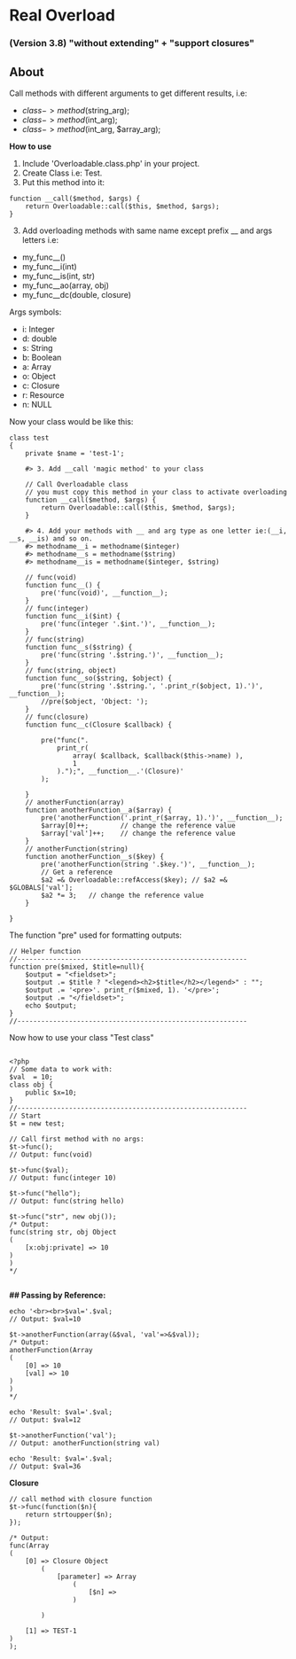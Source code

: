 # Real Overload 
### (Version 3.8) "without extending" + "support closures"

## About
Call methods with different arguments to get different results, i.e:
- $class->method($string_arg);
- $class->method($int_arg);
- $class->method($int_arg, $array_arg);

**How to use**

1) Include 'Overloadable.class.php' in your project.
1) Create Class i.e: Test.
2) Put this method into it:
```
function __call($method, $args) {
	return Overloadable::call($this, $method, $args);
}
```
3) Add overloading methods with same name except prefix __ and args letters i.e:
 - my_func__()
 - my_func__i(int)
 - my_func__is(int, str)
 - my_func__ao(array, obj)
 - my_func__dc(double, closure)

Args symbols:

- i: Integer
- d: double
- s: String
- b: Boolean
- a: Array
- o: Object
- c: Closure
- r: Resource
- n: NULL

Now your class would be like this:
```
class test 
{
    private $name = 'test-1';

    #> 3. Add __call 'magic method' to your class

    // Call Overloadable class 
    // you must copy this method in your class to activate overloading
    function __call($method, $args) {
        return Overloadable::call($this, $method, $args);
    }

    #> 4. Add your methods with __ and arg type as one letter ie:(__i, __s, __is) and so on.
    #> methodname__i = methodname($integer)
    #> methodname__s = methodname($string)
    #> methodname__is = methodname($integer, $string)

    // func(void)
    function func__() {
        pre('func(void)', __function__);
    }
    // func(integer)
    function func__i($int) {
        pre('func(integer '.$int.')', __function__);
    }
    // func(string)
    function func__s($string) {
        pre('func(string '.$string.')', __function__);
    }    
    // func(string, object)
    function func__so($string, $object) {
        pre('func(string '.$string.', '.print_r($object, 1).')', __function__);
        //pre($object, 'Object: ');
    }
    // func(closure)
    function func__c(Closure $callback) {

        pre("func(".
            print_r(
                array( $callback, $callback($this->name) ), 
                1
            ).");", __function__.'(Closure)'
        );

    }   
    // anotherFunction(array)
    function anotherFunction__a($array) {
        pre('anotherFunction('.print_r($array, 1).')', __function__);
        $array[0]++;        // change the reference value
        $array['val']++;    // change the reference value
    }
    // anotherFunction(string)
    function anotherFunction__s($key) {
        pre('anotherFunction(string '.$key.')', __function__);
        // Get a reference
        $a2 =& Overloadable::refAccess($key); // $a2 =& $GLOBALS['val'];
        $a2 *= 3;   // change the reference value
    }

}
```
The function "pre" used for formatting outputs:
```
// Helper function
//----------------------------------------------------------
function pre($mixed, $title=null){
    $output = "<fieldset>";
    $output .= $title ? "<legend><h2>$title</h2></legend>" : "";
    $output .= '<pre>'. print_r($mixed, 1). '</pre>';
    $output .= "</fieldset>";
    echo $output;
}
//----------------------------------------------------------
```
Now how to use your class "Test class"
```

<?php
// Some data to work with:
$val  = 10;
class obj {
    public $x=10;
}
//----------------------------------------------------------
// Start
$t = new test;

// Call first method with no args:
$t->func(); 
// Output: func(void)

$t->func($val);
// Output: func(integer 10)

$t->func("hello");
// Output: func(string hello)

$t->func("str", new obj());
/* Output: 
func(string str, obj Object
(
    [x:obj:private] => 10
)
)
*/


```
**## Passing by Reference:**
```
echo '<br><br>$val='.$val;
// Output: $val=10

$t->anotherFunction(array(&$val, 'val'=>&$val));
/* Output:
anotherFunction(Array
(
    [0] => 10
    [val] => 10
)
)
*/

echo 'Result: $val='.$val;
// Output: $val=12

$t->anotherFunction('val');
// Output: anotherFunction(string val)

echo 'Result: $val='.$val;
// Output: $val=36

```
**Closure**
```
// call method with closure function
$t->func(function($n){
    return strtoupper($n);
});

/* Output:
func(Array
(
    [0] => Closure Object
        (
            [parameter] => Array
                (
                    [$n] => 
                )

        )

    [1] => TEST-1
)
);


 
